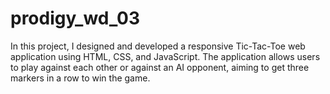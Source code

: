# prodigy_wd_03
In this project, I designed and developed a responsive Tic-Tac-Toe web application using HTML, CSS, and JavaScript. The application allows users to play against each other or against an AI opponent, aiming to get three markers in a row to win the game.
